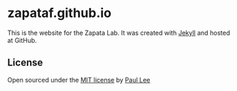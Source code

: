 zapataf.github.io
=================

This is the website for the Zapata Lab. It was created with [Jekyll](https://jekyllrb.com/) and hosted at GitHub.

## License

Open sourced under the [MIT license](https://github.com/LeNPaul/Millennial/blob/gh-pages/LICENSE.md) by [Paul Lee](https://github.com/LeNPaul)